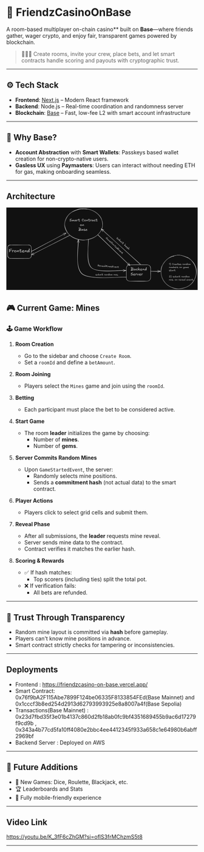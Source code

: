 # 🎰 FriendzCasinoOnBase

A room-based multiplayer on-chain casino** built on **Base**—where friends gather, wager crypto, and enjoy fair, transparent games powered by blockchain.

> 🧑‍🤝‍🧑 Create rooms, invite your crew, place bets, and let smart contracts handle scoring and payouts with cryptographic trust.

---

## ⚙️ Tech Stack

- **Frontend**: [Next.js](https://nextjs.org/) – Modern React framework  
- **Backend**: Node.js – Real-time coordination and randomness server  
- **Blockchain**: [Base](https://base.org/) – Fast, low-fee L2 with smart account infrastructure  

---

## 🎯 Why Base?

- **Account Abstraction** with **Smart Wallets**: Passkeys based wallet creation for non-crypto-native users.  
- **Gasless UX** using **Paymasters**: Users can interact without needing ETH for gas, making onboarding seamless.

---

## Architecture
![Architecture](/frontend/public/Casino.png)

## 🎮 Current Game: Mines

### 🕹️ Game Workflow

1. **Room Creation**
   - Go to the sidebar and choose `Create Room`.
   - Set a `roomId` and define a `betAmount`.

2. **Room Joining**
   - Players select the `Mines` game and join using the `roomId`.

3. **Betting**
   - Each participant must place the bet to be considered active.

4. **Start Game**
   - The room **leader** initializes the game by choosing:
     - Number of **mines**.
     - Number of **gems**.

5. **Server Commits Random Mines**
   - Upon `GameStartedEvent`, the server:
     - Randomly selects mine positions.
     - Sends a **commitment hash** (not actual data) to the smart contract.

6. **Player Actions**
   - Players click to select grid cells and submit them.

7. **Reveal Phase**
   - After all submissions, the **leader** requests mine reveal.
   - Server sends mine data to the contract.
   - Contract verifies it matches the earlier hash.

8. **Scoring & Rewards**
   - ✅ If hash matches:
     - Top scorers (including ties) split the total pot.
   - ❌ If verification fails:
     - All bets are refunded.

---

## 🔐 Trust Through Transparency

- Random mine layout is committed via **hash** before gameplay.
- Players can't know mine positions in advance.
- Smart contract strictly checks for tampering or inconsistencies.

---

##  Deployments
- Frontend : https://friendzcasino-on-base.vercel.app/
- Smart Contract: 0x76f9bA2F115Abe7899F124be06335F8133854FEd(Base Mainnet) and 0x1cccf3b8ed254d2913d62793993925e8a8007a4f(Base Sepolia)
- Transactions(Base Mainnet) : 0x23d7fbd35f3e01b4137c860d2fb18ab0fc9bf4351689455b9ac6d17279f9cd9b ,  0x343a4b77cd5fa10ff4080e2bbc4ee4412345f933a658c1e64980b6abff2969bf
- Backend Server : Deployed on AWS

---

## 🚀 Future Additions
- 🎲 New Games: Dice, Roulette, Blackjack, etc.   
- 🏆 Leaderboards and Stats  
- 📱 Fully mobile-friendly experience

---

##  Video Link
   https://youtu.be/K_3fF6cZhGM?si=oflS3frMChzmS5t8
   
---
